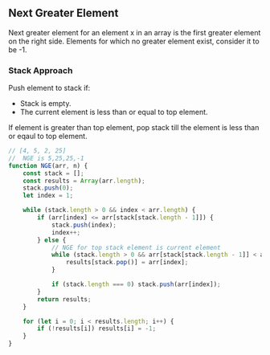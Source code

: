 ## Next Greater Element

Next greater element for an element x in an array is the first greater element on the right side. Elements for which no greater element exist, consider it to be -1.

### Stack Approach

Push element to stack if:

-   Stack is empty.
-   The current element is less than or equal to top element.

If element is greater than top element, pop stack till the element is less than or eqaul to top element.

```js
// [4, 5, 2, 25]
//  NGE is 5,25,25,-1
function NGE(arr, n) {
    const stack = [];
    const results = Array(arr.length);
    stack.push(0);
    let index = 1;

    while (stack.length > 0 && index < arr.length) {
        if (arr[index] <= arr[stack[stack.length - 1]]) {
            stack.push(index);
            index++;
        } else {
            // NGE for top stack element is current element
            while (stack.length > 0 && arr[stack[stack.length - 1]] < arr[index]) {
                results[stack.pop()] = arr[index];
            }

            if (stack.length === 0) stack.push(arr[index]);
        }
        return results;
    }

    for (let i = 0; i < results.length; i++) {
        if (!results[i]) results[i] = -1;
    }
}
```
